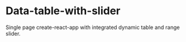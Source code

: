 # Data-table-with-slider
Single page create-react-app with integrated dynamic table and range slider.
